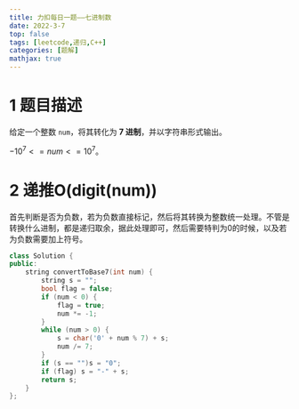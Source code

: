 ```yaml
---
title: 力扣每日一题——七进制数
date: 2022-3-7
top: false
tags: [leetcode,递归,C++]
categories: [题解]
mathjax: true
---
```

# 1 题目描述

给定一个整数 `num`，将其转化为 **7 进制**，并以字符串形式输出。

$-10^7 <= num <= 10^7$。

# 2 递推O(digit(num))

首先判断是否为负数，若为负数直接标记，然后将其转换为整数统一处理。不管是转换什么进制，都是递归取余，据此处理即可，然后需要特判为0的时候，以及若为负数需要加上符号。

```cpp
class Solution {
public:
    string convertToBase7(int num) {
        string s = "";
        bool flag = false;
        if (num < 0) {
            flag = true;
            num *= -1;
        }
        while (num > 0) {
            s = char('0' + num % 7) + s;
            num /= 7;
        }
        if (s == "")s = "0";
        if (flag) s = "-" + s;
        return s;
    }
};
```

